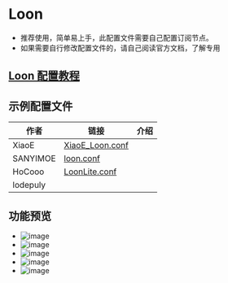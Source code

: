 # Loon
- 推荐使用，简单易上手，此配置文件需要自己配置订阅节点。
- 如果需要自行修改配置文件的，请自己阅读官方文档，了解专用

## [Loon 配置教程](https://github.com/LaolunsiG/XiaoE_PCR/tree/main/Config_File/Loon/Loon%20%E9%85%8D%E7%BD%AE%E6%95%99%E7%A8%8B)

## 示例配置文件

| 作者       | 链接                                                                                                             | 介绍  |
| -------- | -------------------------------------------------------------------------------------------------------------- | --- |
| XiaoE    | [XiaoE_Loon.conf](https://raw.githubusercontent.com/LaolunsiG/XiaoE_PCR/main/Config_File/Loon/XiaoE_Loon.conf) |     |
| SANYIMOE | [loon.conf](https://github.com/SANYIMOE/Quan_Shado_Conf/blob/master/conf/loon.conf)                            |     |
| HoCooo   | [LoonLite.conf](https://github.com/HoCooo/Loon/blob/main/LoonLite.conf)                                        |     |
| lodepuly |                                                                                                                |     |

## 功能预览
- ![image](https://github.com/LaolunsiG/XiaoE_PCR/blob/main/Config_File/Loon/Pictures/1.jpg?raw=true)
- ![image](https://github.com/LaolunsiG/XiaoE_PCR/blob/main/Config_File/Loon/Pictures/2.jpg?raw=true)
- ![image](https://github.com/LaolunsiG/XiaoE_PCR/blob/main/Config_File/Loon/Pictures/3.jpg?raw=true)
- ![image](https://github.com/LaolunsiG/XiaoE_PCR/blob/main/Config_File/Loon/Pictures/4.jpg?raw=true)
- ![image](https://github.com/LaolunsiG/XiaoE_PCR/blob/main/Config_File/Loon/Pictures/5.jpg?raw=true)



